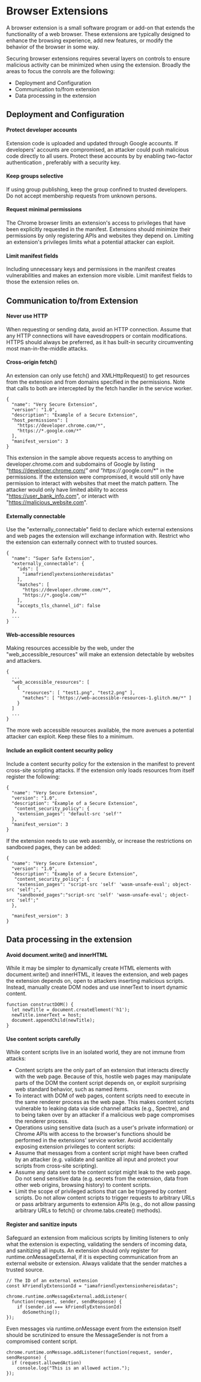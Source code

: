 # Browser Extensions
A browser extension is a small software program or add-on that extends the functionality of a web browser. These extensions are typically designed to enhance the browsing experience, add new features, or modify the behavior of the browser in some way.

Securing browser extensions requires several layers on controls to ensure malicious activity can be minimized when using the extension. 
Broadly the areas to focus the conrols are the following: 
- Deployment and Configuration
- Communication to/from extension
- Data processing in the extension

## Deployment and Configuration
#### Protect developer accounts
Extension code is uploaded and updated through Google accounts. If developers' accounts are compromised, an attacker could push malicious code directly to all users. Protect these accounts by by enabling two-factor authentication , preferably with a security key.
####  Keep groups selective
If using group publishing, keep the group confined to trusted developers. Do not accept membership requests from unknown persons.
#### Request minimal permissions
The Chrome browser limits an extension's access to privileges that have been explicitly requested in the manifest. Extensions should minimize their permissions by only registering APIs and websites they depend on.
Limiting an extension's privileges limits what a potential attacker can exploit.
#### Limit manifest fields
Including unnecessary keys and permissions in the manifest creates vulnerabilities and makes an extension more visible. Limit manifest fields to those the extension relies on.


## Communication to/from Extension
#### Never use HTTP
When requesting or sending data, avoid an HTTP connection. Assume that any HTTP connections will have eavesdroppers or contain modifications. HTTPS should always be preferred, as it has built-in security circumventing most man-in-the-middle attacks.
#### Cross-origin fetch()
An extension can only use fetch() and XMLHttpRequest() to get resources from the extension and from domains specified in the permissions. Note that calls to both are intercepted by the fetch handler in the service worker.
```
{
  "name": "Very Secure Extension",
  "version": "1.0",
  "description": "Example of a Secure Extension",
  "host_permissions": [
    "https://developer.chrome.com/*",
    "https://*.google.com/*"
  ],
  "manifest_version": 3
}
```
This extension in the sample above requests access to anything on developer.chrome.com and subdomains of Google by listing "https://developer.chrome.com/*" and "https://*.google.com/*" in the permissions. If the extension were compromised, it would still only have permission to interact with websites that meet the match pattern. The attacker would only have limited ability to access "https://user_bank_info.com", or interact with "https://malicious_website.com".
#### Externally connectable
Use the "externally_connectable" field to declare which external extensions and web pages the extension will exchange information with. Restrict who the extension can externally connect with to trusted sources.
```
{
  "name": "Super Safe Extension",
  "externally_connectable": {
    "ids": [
      "iamafriendlyextensionhereisdatas"
    ],
    "matches": [
      "https://developer.chrome.com/*",
      "https://*.google.com/*"
    ],
    "accepts_tls_channel_id": false
  },
  ...
}
```
#### Web-accessible resources
Making resources accessible by the web, under the "web_accessible_resources" will make an extension detectable by websites and attackers.
```
{
  ...
  "web_accessible_resources": [
    {
      "resources": [ "test1.png", "test2.png" ],
      "matches": [ "https://web-accessible-resources-1.glitch.me/*" ]
    }
  ]
  ...
}
```
The more web accessible resources available, the more avenues a potential attacker can exploit. Keep these files to a minimum.

#### Include an explicit content security policy
Include a content security policy for the extension in the manifest to prevent cross-site scripting attacks. If the extension only loads resources from itself register the following:
```
{
  "name": "Very Secure Extension",
  "version": "1.0",
  "description": "Example of a Secure Extension",
   "content_security_policy": {
    "extension_pages": "default-src 'self'"
  },
  "manifest_version": 3
}
```
If the extension needs to use web assembly, or increase the restrictions on sandboxed pages, they can be added:
```
{
  "name": "Very Secure Extension",
  "version": "1.0",
  "description": "Example of a Secure Extension",
   "content_security_policy": {
    "extension_pages": "script-src 'self' 'wasm-unsafe-eval'; object-src 'self';",
    "sandboxed_pages":"script-src 'self' 'wasm-unsafe-eval'; object-src 'self';"
  },

  "manifest_version": 3
}
```


## Data processing in the extension
#### Avoid document.write() and innerHTML
While it may be simpler to dynamically create HTML elements with document.write() and innerHTML, it leaves the extension, and web pages the extension depends on, open to attackers inserting malicious scripts. Instead, manually create DOM nodes and use innerText to insert dynamic content.
```
function constructDOM() {
  let newTitle = document.createElement('h1');
  newTitle.innerText = host;
  document.appendChild(newTitle);
}
```
#### Use content scripts carefully
While content scripts live in an isolated world, they are not immune from attacks:
- Content scripts are the only part of an extension that interacts directly with the web page. Because of this, hostile web pages may manipulate parts of the DOM the content script depends on, or exploit surprising web standard behavior, such as named items.
- To interact with DOM of web pages, content scripts need to execute in the same renderer process as the web page. This makes content scripts vulnerable to leaking data via side channel attacks (e.g., Spectre), and to being taken over by an attacker if a malicious web page compromises the renderer process.
- Operations using sensitive data (such as a user's private information) or Chrome APIs with access to the browser's functions should be performed in the extensions' service worker. Avoid accidentally exposing extension privileges to content scripts:
- Assume that messages from a content script might have been crafted by an attacker (e.g. validate and sanitize all input and protect your scripts from cross-site scripting).
- Assume any data sent to the content script might leak to the web page. Do not send sensitive data (e.g. secrets from the extension, data from other web origins, browsing history) to content scripts.
- Limit the scope of privileged actions that can be triggered by content scripts. Do not allow content scripts to trigger requests to arbitrary URLs or pass arbitrary arguments to extension APIs (e.g., do not allow passing arbitrary URLs to fetch() or chrome.tabs.create() methods).

#### Register and sanitize inputs
Safeguard an extension from malicious scripts by limiting listeners to only what the extension is expecting, validating the senders of incoming data, and sanitizing all inputs.
An extension should only register for runtime.onMessageExternal, if it is expecting communication from an external website or extension. Always validate that the sender matches a trusted source.
```
// The ID of an external extension
const kFriendlyExtensionId = "iamafriendlyextensionhereisdatas";

chrome.runtime.onMessageExternal.addListener(
  function(request, sender, sendResponse) {
    if (sender.id === kFriendlyExtensionId)
      doSomething();
});
```
Even messages via runtime.onMessage event from the extension itself should be scrutinized to ensure the MessageSender is not from a compromised content script.
```
chrome.runtime.onMessage.addListener(function(request, sender, sendResponse) {
  if (request.allowedAction)
    console.log("This is an allowed action.");
});
```
